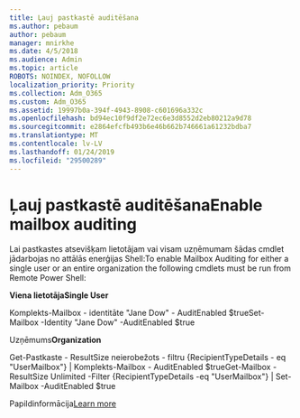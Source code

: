 ```yaml
---
title: Ļauj pastkastē auditēšana
ms.author: pebaum
author: pebaum
manager: mnirkhe
ms.date: 4/5/2018
ms.audience: Admin
ms.topic: article
ROBOTS: NOINDEX, NOFOLLOW
localization_priority: Priority
ms.collection: Adm_O365
ms.custom: Adm_O365
ms.assetid: 19997b0a-394f-4943-8908-c601696a332c
ms.openlocfilehash: bd94ec10f9df2e72ec6e3d8552d2eb80212a9d78
ms.sourcegitcommit: e2864efcfb493b6e46b662b746661a61232bdba7
ms.translationtype: MT
ms.contentlocale: lv-LV
ms.lasthandoff: 01/24/2019
ms.locfileid: "29500289"
---
```

# <a name="enable-mailbox-auditing"></a><span data-ttu-id="6c210-102">Ļauj pastkastē auditēšana</span><span class="sxs-lookup"><span data-stu-id="6c210-102">Enable mailbox auditing</span></span>

<span data-ttu-id="6c210-103">Lai pastkastes atsevišķam lietotājam vai visam uzņēmumam šādas cmdlet jādarbojas no attālās enerģijas Shell:</span><span class="sxs-lookup"><span data-stu-id="6c210-103">To enable Mailbox Auditing for either a single user or an entire organization the following cmdlets must be run from Remote Power Shell:</span></span>
  
 <span data-ttu-id="6c210-104">**Viena lietotāja**</span><span class="sxs-lookup"><span data-stu-id="6c210-104">**Single User**</span></span>
  
<span data-ttu-id="6c210-105">Komplekts-Mailbox - identitāte "Jane Dow" - AuditEnabled $true</span><span class="sxs-lookup"><span data-stu-id="6c210-105">Set-Mailbox -Identity "Jane Dow" -AuditEnabled $true</span></span>
  
 <span data-ttu-id="6c210-106">Uzņēmums</span><span class="sxs-lookup"><span data-stu-id="6c210-106">**Organization**</span></span>
  
<span data-ttu-id="6c210-107">Get-Pastkaste - ResultSize neierobežots - filtru {RecipientTypeDetails - eq "UserMailbox"} | Komplekts-Mailbox - AuditEnabled $true</span><span class="sxs-lookup"><span data-stu-id="6c210-107">Get-Mailbox -ResultSize Unlimited -Filter {RecipientTypeDetails -eq "UserMailbox"} | Set-Mailbox -AuditEnabled $true</span></span>
  
<span data-ttu-id="6c210-108">Papildinformācija</span><span class="sxs-lookup"><span data-stu-id="6c210-108">[Learn more](https://support.office.com/article/aaca8987-5b62-458b-9882-c28476a66918)</span></span>
  

